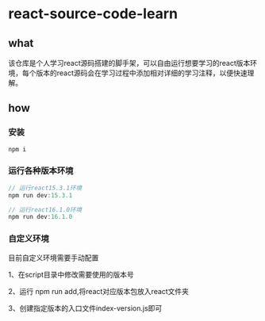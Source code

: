 # react-source-code-learn

## what

该仓库是个人学习react源码搭建的脚手架，可以自由运行想要学习的react版本环境，每个版本的react源码会在学习过程中添加相对详细的学习注释，以便快速理解。

## how

### 安装

```js
npm i
```

### 运行各种版本环境

```js
// 运行react15.3.1环境
npm run dev:15.3.1

// 运行react16.1.0环境
npm run dev:16.1.0
```

### 自定义环境

目前自定义环境需要手动配置

1、在script目录中修改需要使用的版本号

2、运行 npm run add,将react对应版本包放入react文件夹

3、创建指定版本的入口文件index-version.js即可
